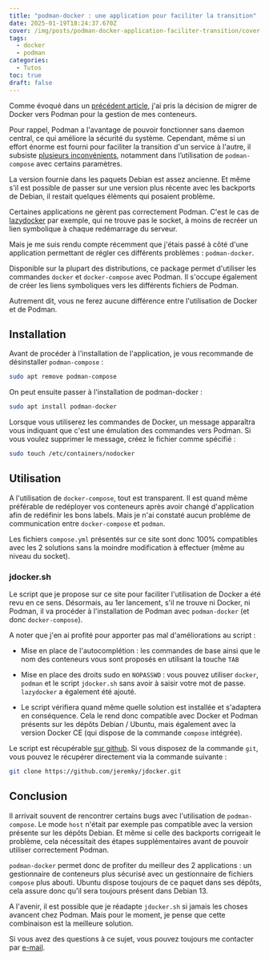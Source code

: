 ```yaml
---
title: "podman-docker : une application pour faciliter la transition"
date: 2025-01-19T18:24:37.670Z
cover: /img/posts/podman-docker-application-faciliter-transition/cover.webp
tags:
  - docker
  - podman
categories:
  - Tutos
toc: true
draft: false
---
```


Comme évoqué dans un [précédent article](https://www.jeremky.fr/posts/migration-de-docker-vers-podman/), j'ai pris la décision de migrer de Docker vers Podman pour la gestion de mes conteneurs.

Pour rappel, Podman a l'avantage de pouvoir fonctionner sans daemon central, ce qui améliore la sécurité du système. Cependant, même si un effort énorme est fourni pour faciliter la transition d'un service à l'autre, il subsiste [plusieurs inconvénients](/posts/reecriture-des-articles-docker/), notamment dans l’utilisation de `podman-compose` avec certains paramètres.

La version fournie dans les paquets Debian est assez ancienne. Et même s'il est possible de passer sur une version plus récente avec les backports de Debian, il restait quelques éléments qui posaient problème.

Certaines applications ne gèrent pas correctement Podman. C'est le cas de [lazydocker](https://github.com/jesseduffield/lazydocker) par exemple, qui ne trouve pas le socket, à moins de recréer un lien symbolique à chaque redémarrage du serveur.

Mais je me suis rendu compte récemment que j'étais passé à côté d'une application permettant de régler ces différents problèmes : `podman-docker`.

Disponible sur la plupart des distributions, ce package permet d'utiliser les commandes `docker` et `docker-compose` avec Podman. Il s'occupe également de créer les liens symboliques vers les différents fichiers de Podman.

Autrement dit, vous ne ferez aucune différence entre l'utilisation de Docker et de Podman.

## Installation

Avant de procéder à l'installation de l'application, je vous recommande de désinstaller `podman-compose` :

```bash
sudo apt remove podman-compose
```

On peut ensuite passer à l'installation de podman-docker :

```bash
sudo apt install podman-docker
```

Lorsque vous utiliserez les commandes de Docker, un message apparaîtra vous indiquant que c'est une émulation des commandes vers Podman. Si vous voulez supprimer le message, créez le fichier comme spécifié : 

```bash
sudo touch /etc/containers/nodocker
```

## Utilisation

A l'utilisation de `docker-compose`, tout est transparent. Il est quand même préférable de redéployer vos conteneurs après avoir changé d'application afin de redéfinir les bons labels. Mais je n'ai constaté aucun problème de communication entre `docker-compose` et `podman`.

Les fichiers `compose.yml` présentés sur ce site sont donc 100% compatibles avec les 2 solutions sans la moindre modification à effectuer (même au niveau du socket).

### jdocker.sh

Le script que je propose sur ce site pour faciliter l'utilisation de Docker a été revu en ce sens. Désormais, au 1er lancement, s'il ne trouve ni Docker, ni Podman, il va procéder à l'installation de Podman avec `podman-docker` (et donc `docker-compose`).

A noter que j'en ai profité pour apporter pas mal d'améliorations au script : 

- Mise en place de l'autocomplétion : les commandes de base ainsi que le nom des conteneurs vous sont proposés en utilisant la touche `TAB`

- Mise en place des droits sudo en `NOPASSWD` : vous pouvez utiliser `docker`, `podman` et le script `jdocker.sh` sans avoir à saisir votre mot de passe. `lazydocker` a également été ajouté.

- Le script vérifiera quand même quelle solution est installée et s'adaptera en conséquence. Cela le rend donc compatible avec Docker et Podman présents sur les dépôts Debian / Ubuntu, mais également avec la version Docker CE (qui dispose de la commande `compose` intégrée).

Le script est récupérable [sur github](https://github.com/jeremky/jdocker). Si vous disposez de la commande `git`, vous pouvez le récupérer directement via la commande suivante : 

```bash
git clone https://github.com/jeremky/jdocker.git
```

## Conclusion

Il arrivait souvent de rencontrer certains bugs avec l'utilisation de `podman-compose`. Le mode `host` n'était par exemple pas compatible avec la version présente sur les dépôts Debian. Et même si celle des backports corrigeait le problème, cela nécessitait des étapes supplémentaires avant de pouvoir utiliser correctement Podman.

`podman-docker` permet donc de profiter du meilleur des 2 applications : un gestionnaire de conteneurs plus sécurisé avec un gestionnaire de fichiers `compose` plus abouti. Ubuntu dispose toujours de ce paquet dans ses dépôts, cela assure donc qu'il sera toujours présent dans Debian 13. 

A l'avenir, il est possible que je réadapte `jdocker.sh` si jamais les choses avancent chez Podman. Mais pour le moment, je pense que cette combinaison est la meilleure solution.

Si vous avez des questions à ce sujet, vous pouvez toujours me contacter par [e-mail](mailto:contact@jeremky.fr).